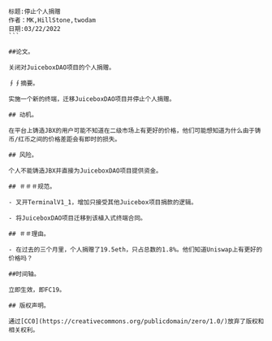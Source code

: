 

````plain text
标题:停止个人捐赠
作者：MK,HillStone,twodam
日期:03/22/2022
```

##论文。

关闭对JuiceboxDAO项目的个人捐赠。

∮∮摘要。

实施一个新的终端，迁移JuiceboxDAO项目并停止个人捐赠。

## 动机。

在平台上铸造JBX的用户可能不知道在二级市场上有更好的价格，他们可能想知道为什么由于铸币/红币之间的价格差距会有即时的损失。

## 风险。

个人不能铸造JBX并直接为JuiceboxDAO项目提供资金。

## ＃＃＃规范。

- 叉开TerminalV1_1，增加只接受其他Juicebox项目捐款的逻辑。

- 将JuiceboxDAO项目迁移到该植入式终端合同。

## ＃＃理由。

- 在过去的三个月里，个人捐赠了19.5eth，只占总数的1.8%。他们知道Uniswap上有更好的价格吗？

##时间轴。

立即生效，即FC19。

## 版权声明。

通过[CC0](https://creativecommons.org/publicdomain/zero/1.0/)放弃了版权和相关权利。
